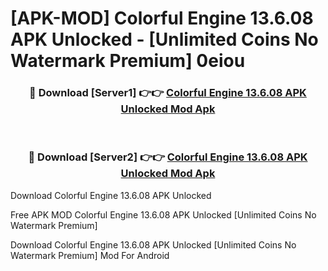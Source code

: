 # [APK-MOD] Colorful Engine 13.6.08 APK Unlocked - [Unlimited Coins No Watermark Premium] 0eiou



<div align="center">
<h3>🔴 Download [Server1] 👉👉 <a href="https://momento.my/?title=Colorful_Engine_13.6.08_APK_Unlocked">Colorful Engine 13.6.08 APK Unlocked Mod Apk</a></h3><br>

<h3>🔴 Download [Server2] 👉👉 <a href="https://momento.my/?title=Colorful_Engine_13.6.08_APK_Unlocked">Colorful Engine 13.6.08 APK Unlocked Mod Apk</a></h3>
</div>



Download Colorful Engine 13.6.08 APK Unlocked 

Free APK MOD Colorful Engine 13.6.08 APK Unlocked [Unlimited Coins No Watermark Premium]

Download Colorful Engine 13.6.08 APK Unlocked [Unlimited Coins No Watermark Premium] Mod For Android
